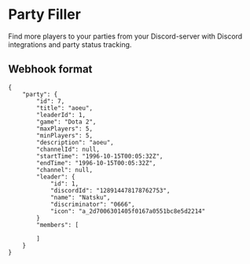 # Party Filler
Find more players to your parties from your Discord-server with Discord integrations 
and party status tracking.

## Webhook format
```
{
    "party": {
        "id": 7,
        "title": "aoeu",
        "leaderId": 1,
        "game": "Dota 2",
        "maxPlayers": 5,
        "minPlayers": 5,
        "description": "aoeu",
        "channelId": null,
        "startTime": "1996-10-15T00:05:32Z",
        "endTime": "1996-10-15T00:05:32Z",
        "channel": null,
        "leader": {
            "id": 1,
            "discordId": "128914478178762753",
            "name": "Natsku",
            "discriminator": "0666",
            "icon": "a_2d7006301405f0167a0551bc8e5d2214"
        }
        "members": [

        ]
    }
}
```